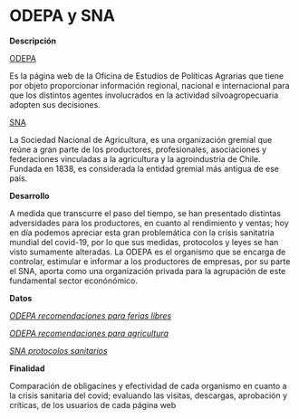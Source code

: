 
# ODEPA y SNA 

**Descripción**


[ODEPA](https://www.odepa.gob.cl/)

Es la página web de la Oficina de Estudios de Políticas Agrarias que tiene por objeto proporcionar información regional, nacional e internacional para que los distintos agentes involucrados en la actividad silvoagropecuaria adopten sus decisiones.  

[SNA](https://www.sna.cl/)

La Sociedad Nacional de Agricultura, es una organización gremial que reúne a gran parte de los productores, profesionales, asociaciones y federaciones vinculadas a la agricultura y la agroindustria de Chile. Fundada en 1838, es considerada la entidad gremial más antigua de ese país.

**Desarrollo**

A medida que transcurre el paso del tiempo, se han presentado distintas adversidades para los productores, en cuanto al rendimiento y ventas; hoy en día podemos apreciar esta gran problemática con la crisis sanitatria mundial del covid-19, por lo que sus medidas, protocolos y leyes se han visto sumamente alteradas. La ODEPA es el organismo que se encarga de controlar, estimular e informar a los productores de empresas, por su parte el SNA, aporta como una organización privada para la agrupación de este fundamental sector econónómico.

**Datos**

[*ODEPA recomendaciones para ferias libres*](https://www.fucoa.cl/covid19/)

[*ODEPA recomendaciones para agricultura*](https://covid19.minagri.gob.cl)

[*SNA protocolos sanitarios*](https://www.sna.cl/noticias/destacado/protocolos-sanitarios-covid-19/)

**Finalidad**

Comparación de obligacines y efectividad de cada organismo en cuanto a la crisis sanitaria del covid; evaluando las visitas, descargas, aprobación y críticas, de los usuarios de cada página web
